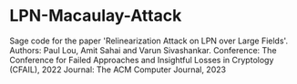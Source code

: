 # LPN-Macaulay-Attack
Sage code for the paper 'Relinearization Attack on LPN over Large Fields'.
Authors: Paul Lou, Amit Sahai and Varun Sivashankar.
Conference: The Conference for Failed Approaches and Insightful Losses in Cryptology (CFAIL), 2022
Journal: The ACM Computer Journal, 2023


